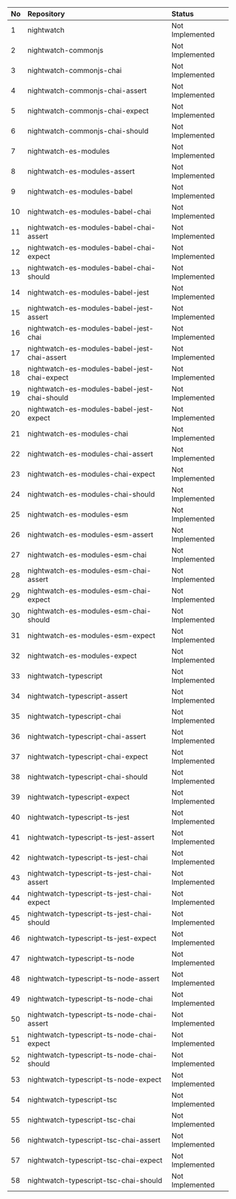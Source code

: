 | No | Repository                                   | Status          |
| :- | :------------------------------------------- | :-------------- |
| 1  | nightwatch                                   | Not Implemented |
| 2  | nightwatch-commonjs                          | Not Implemented |
| 3  | nightwatch-commonjs-chai                     | Not Implemented |
| 4  | nightwatch-commonjs-chai-assert              | Not Implemented |
| 5  | nightwatch-commonjs-chai-expect              | Not Implemented |
| 6  | nightwatch-commonjs-chai-should              | Not Implemented |
| 7  | nightwatch-es-modules                        | Not Implemented |
| 8  | nightwatch-es-modules-assert                 | Not Implemented |
| 9  | nightwatch-es-modules-babel                  | Not Implemented |
| 10 | nightwatch-es-modules-babel-chai             | Not Implemented |
| 11 | nightwatch-es-modules-babel-chai-assert      | Not Implemented |
| 12 | nightwatch-es-modules-babel-chai-expect      | Not Implemented |
| 13 | nightwatch-es-modules-babel-chai-should      | Not Implemented |
| 14 | nightwatch-es-modules-babel-jest             | Not Implemented |
| 15 | nightwatch-es-modules-babel-jest-assert      | Not Implemented |
| 16 | nightwatch-es-modules-babel-jest-chai        | Not Implemented |
| 17 | nightwatch-es-modules-babel-jest-chai-assert | Not Implemented |
| 18 | nightwatch-es-modules-babel-jest-chai-expect | Not Implemented |
| 19 | nightwatch-es-modules-babel-jest-chai-should | Not Implemented |
| 20 | nightwatch-es-modules-babel-jest-expect      | Not Implemented |
| 21 | nightwatch-es-modules-chai                   | Not Implemented |
| 22 | nightwatch-es-modules-chai-assert            | Not Implemented |
| 23 | nightwatch-es-modules-chai-expect            | Not Implemented |
| 24 | nightwatch-es-modules-chai-should            | Not Implemented |
| 25 | nightwatch-es-modules-esm                    | Not Implemented |
| 26 | nightwatch-es-modules-esm-assert             | Not Implemented |
| 27 | nightwatch-es-modules-esm-chai               | Not Implemented |
| 28 | nightwatch-es-modules-esm-chai-assert        | Not Implemented |
| 29 | nightwatch-es-modules-esm-chai-expect        | Not Implemented |
| 30 | nightwatch-es-modules-esm-chai-should        | Not Implemented |
| 31 | nightwatch-es-modules-esm-expect             | Not Implemented |
| 32 | nightwatch-es-modules-expect                 | Not Implemented |
| 33 | nightwatch-typescript                        | Not Implemented |
| 34 | nightwatch-typescript-assert                 | Not Implemented |
| 35 | nightwatch-typescript-chai                   | Not Implemented |
| 36 | nightwatch-typescript-chai-assert            | Not Implemented |
| 37 | nightwatch-typescript-chai-expect            | Not Implemented |
| 38 | nightwatch-typescript-chai-should            | Not Implemented |
| 39 | nightwatch-typescript-expect                 | Not Implemented |
| 40 | nightwatch-typescript-ts-jest                | Not Implemented |
| 41 | nightwatch-typescript-ts-jest-assert         | Not Implemented |
| 42 | nightwatch-typescript-ts-jest-chai           | Not Implemented |
| 43 | nightwatch-typescript-ts-jest-chai-assert    | Not Implemented |
| 44 | nightwatch-typescript-ts-jest-chai-expect    | Not Implemented |
| 45 | nightwatch-typescript-ts-jest-chai-should    | Not Implemented |
| 46 | nightwatch-typescript-ts-jest-expect         | Not Implemented |
| 47 | nightwatch-typescript-ts-node                | Not Implemented |
| 48 | nightwatch-typescript-ts-node-assert         | Not Implemented |
| 49 | nightwatch-typescript-ts-node-chai           | Not Implemented |
| 50 | nightwatch-typescript-ts-node-chai-assert    | Not Implemented |
| 51 | nightwatch-typescript-ts-node-chai-expect    | Not Implemented |
| 52 | nightwatch-typescript-ts-node-chai-should    | Not Implemented |
| 53 | nightwatch-typescript-ts-node-expect         | Not Implemented |
| 54 | nightwatch-typescript-tsc                    | Not Implemented |
| 55 | nightwatch-typescript-tsc-chai               | Not Implemented |
| 56 | nightwatch-typescript-tsc-chai-assert        | Not Implemented |
| 57 | nightwatch-typescript-tsc-chai-expect        | Not Implemented |
| 58 | nightwatch-typescript-tsc-chai-should        | Not Implemented |